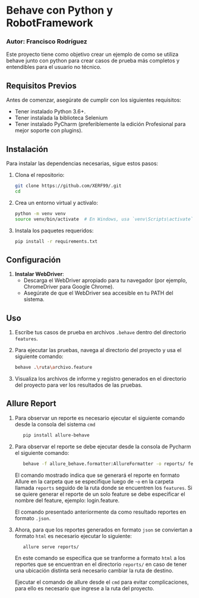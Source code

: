 # Behave con Python y RobotFramework
### Autor: Francisco Rodríguez

Este proyecto tiene como objetivo crear un ejemplo de como se utiliza behave junto con python para crear casos de prueba más completos y entendibles para el usuario no técnico.

## Requisitos Previos

Antes de comenzar, asegúrate de cumplir con los siguientes requisitos:
- Tener instalado Python 3.6+.
- Tener instalada la biblioteca Selenium
- Tener instalado PyCharm (preferiblemente la edición Profesional para mejor soporte con plugins).

## Instalación

Para instalar las dependencias necesarias, sigue estos pasos:

1. Clona el repositorio:
    ```bash
    git clone https://github.com/XERF99/.git
    cd 
    ```

2. Crea un entorno virtual y actívalo:
    ```bash
    python -m venv venv
    source venv/bin/activate  # En Windows, usa `venv\Scripts\activate`
    ```

3. Instala los paquetes requeridos:
    ```bash
    pip install -r requirements.txt
    ```

## Configuración


1. **Instalar WebDriver**:
    - Descarga el WebDriver apropiado para tu navegador (por ejemplo, ChromeDriver para Google Chrome).
    - Asegúrate de que el WebDriver sea accesible en tu PATH del sistema.

## Uso

1. Escribe tus casos de prueba en archivos `.behave` dentro del directorio `features`.

2. Para ejecutar las pruebas, navega al directorio del proyecto y usa el siguiente comando:
    ```bash
    behave .\ruta\archivo.feature
    ```

3. Visualiza los archivos de informe y registro generados en el directorio del proyecto para ver los resultados de las pruebas.

## Allure Report

1. Para observar un reporte es necesario ejecutar el siguiente comando desde la consola del sistema `cmd`
   ```bash
      pip install allure-behave
   ```
   
2. Para observar el reporte se debe ejecutar desde la consola de Pycharm el siguiente comando:
   ```bash
      behave -f allure_behave.formatter:AllureFormatter -o reports/ features 
   ```
   El comando mostrado indica que se generará el reporte en formato Allure en la carpeta que
   se especifique luego de -`o` en la carpeta llamada `reports` seguido de la ruta donde se 
   encuentren los `features`. Si se quiere generar el reporte de un solo feature se debe
   especificar el nombre del feature, ejemplo: login.feature.

   El comando presentado anteriormente da como resultado reportes en formato `.json`.


3. Ahora, para que los reportes generados en formato `json` se conviertan a formato `html`
   es necesario ejecutar lo siguiente:

   ```bash
      allure serve reports/
   ```
   En este comando se especifica que se tranforme a formato `html` a los reportes que
   se encuentran en el directorio `reports/` en caso de tener una ubicación distinta será
   necesario cambiar la ruta de destino.

   Ejecutar el comando de allure desde el `cmd` para evitar complicaciones, para ello es 
   necesario que ingrese a la ruta del proyecto.

